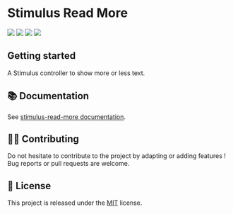 # Stimulus Read More

[![](https://img.shields.io/npm/dt/stimulus-read-more.svg)](https://www.npmjs.com/package/stimulus-read-more)
[![](https://img.shields.io/npm/v/stimulus-read-more.svg)](https://www.npmjs.com/package/stimulus-read-more)
[![](https://github.com/stimulus-components/stimulus-read-more/workflows/Lint/badge.svg)](https://github.com/stimulus-components/stimulus-read-more)
[![](https://img.shields.io/github/license/stimulus-components/stimulus-read-more.svg)](https://github.com/stimulus-components/stimulus-read-more)

## Getting started

A Stimulus controller to show more or less text.

## 📚 Documentation

See [stimulus-read-more documentation](https://www.stimulus-components.com/docs/stimulus-read-more/).

## 👷‍♂️ Contributing

Do not hesitate to contribute to the project by adapting or adding features ! Bug reports or pull requests are welcome.

## 📝 License

This project is released under the [MIT](http://opensource.org/licenses/MIT) license.
